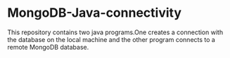 # MongoDB-Java-connectivity
This repository contains two java programs.One creates a connection with the database on the local machine and the other program connects to a remote MongoDB database.
